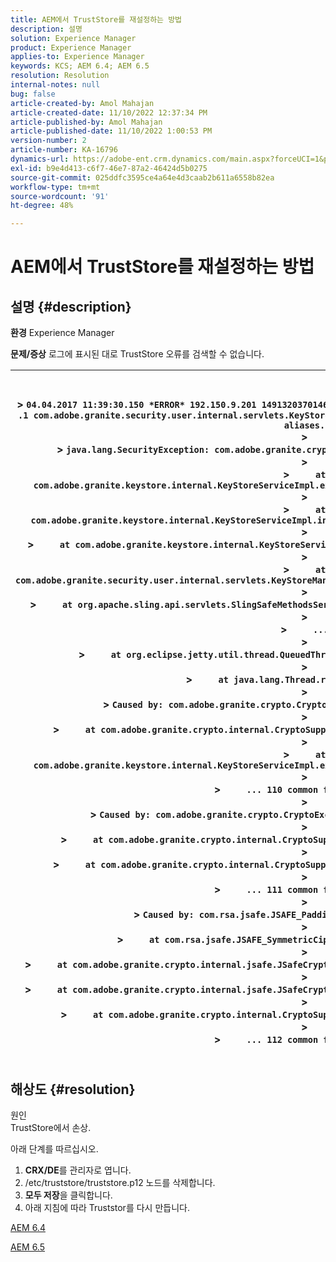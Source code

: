 ```yaml
---
title: AEM에서 TrustStore를 재설정하는 방법
description: 설명
solution: Experience Manager
product: Experience Manager
applies-to: Experience Manager
keywords: KCS; AEM 6.4; AEM 6.5
resolution: Resolution
internal-notes: null
bug: false
article-created-by: Amol Mahajan
article-created-date: 11/10/2022 12:37:34 PM
article-published-by: Amol Mahajan
article-published-date: 11/10/2022 1:00:53 PM
version-number: 2
article-number: KA-16796
dynamics-url: https://adobe-ent.crm.dynamics.com/main.aspx?forceUCI=1&pagetype=entityrecord&etn=knowledgearticle&id=55d96f70-f460-ed11-9561-6045bd006268
exl-id: b9e4d413-c6f7-46e7-87a2-46424d5b0275
source-git-commit: 025ddfc3595ce4a64e4d3caab2b611a6558b82ea
workflow-type: tm+mt
source-wordcount: '91'
ht-degree: 48%

---
```


# AEM에서 TrustStore를 재설정하는 방법

## 설명 {#description}

<b>환경</b>
Experience Manager


<b>문제/증상</b>
로그에 표시된 대로 TrustStore 오류를 검색할 수 없습니다.




| <br><br>> `04.04.2017 11:39:30.150 *ERROR* 192.150.9.201 1491320370146 GET ` `/libs/granite/security/truststore` `.json HTTP` `/1` `.1 com.adobe.granite.security.user.internal.servlets.KeyStoreManagingServlet Unable to retrieve the truststore's aliases.`<br>> <br>> `java.lang.SecurityException: com.adobe.granite.crypto.CryptoException: Cannot convert byte data`<br>> <br>> `    ` `at com.adobe.granite.keystore.internal.KeyStoreServiceImpl.extractStorePassword(KeyStoreServiceImpl.java:609)`<br>> <br>> `    ` `at com.adobe.granite.keystore.internal.KeyStoreServiceImpl.internalGetTrustStore(KeyStoreServiceImpl.java:462)`<br>> <br>> `    ` `at com.adobe.granite.keystore.internal.KeyStoreServiceImpl.getTrustStore(KeyStoreServiceImpl.java:154)`<br>> <br>> `    ` `at com.adobe.granite.security.user.internal.servlets.KeyStoreManagingServlet.doGet(KeyStoreManagingServlet.java:154)`<br>> <br>> `    ` `at org.apache.sling.api.servlets.SlingSafeMethodsServlet.mayService(SlingSafeMethodsServlet.java:269)`<br>> <br>> `    ` `...`<br>> <br>> `    ` `at org.eclipse.jetty.util.thread.QueuedThreadPool$3.run(QueuedThreadPool.java:555)`<br>> <br>> `    ` `at java.lang.Thread.run(Thread.java:745)`<br>> <br>> `Caused by: com.adobe.granite.crypto.CryptoException: Cannot convert byte data`<br>> <br>> `    ` `at com.adobe.granite.crypto.internal.CryptoSupportImpl.unprotect(CryptoSupportImpl.java:160)`<br>> <br>> `    ` `at com.adobe.granite.keystore.internal.KeyStoreServiceImpl.extractStorePassword(KeyStoreServiceImpl.java:601)`<br>> <br>> `    ` `... 110 common frames omitted`<br>> <br>> `Caused by: com.adobe.granite.crypto.CryptoException: Failed decrypting cipher text`<br>> <br>> `    ` `at com.adobe.granite.crypto.internal.CryptoSupportImpl.decrypt(CryptoSupportImpl.java:96)`<br>> <br>> `    ` `at com.adobe.granite.crypto.internal.CryptoSupportImpl.unprotect(CryptoSupportImpl.java:157)`<br>> <br>> `    ` `... 111 common frames omitted`<br>> <br>> `Caused by: com.rsa.jsafe.JSAFE_PaddingException: Invalid padding.`<br>> <br>> `    ` `at com.rsa.jsafe.JSAFE_SymmetricCipher.decryptFinal(Unknown Source)`<br>> <br>> `    ` `at com.adobe.granite.crypto.internal.jsafe.JSafeCryptoSupport.getPlainText(JSafeCryptoSupport.java:325)`<br>> <br>> `    ` `at com.adobe.granite.crypto.internal.jsafe.JSafeCryptoSupport.getPlainText(JSafeCryptoSupport.java:307)`<br>> <br>> `    ` `at com.adobe.granite.crypto.internal.CryptoSupportImpl.decrypt(CryptoSupportImpl.java:94)`<br>> <br>> `    ` `... 112 common frames omitted`<br><br> |
| --- |





## 해상도 {#resolution}

원인<br>
TrustStore에서 손상.

아래 단계를 따르십시오.

1. <b>CRX/DE</b>를 관리자로 엽니다.
2. /etc/truststore/truststore.p12 노드를 삭제합니다.
3. <b>모두 저장</b>을 클릭합니다.
4. 아래 지침에 따라 Truststor를 다시 만듭니다.




[AEM 6.4](https://docs.adobe.com/content/help/ko-KR/experience-manager-64/administering/security/saml-2-0-authenticationhandler.html#add-the-idp-certificate-to-the-aem-truststore)

[AEM 6.5](https://docs.adobe.com/content/help/ko-KR/experience-manager-65/administering/security/saml-2-0-authenticationhandler.html#add-the-idp-certificate-to-the-aem-truststore)

